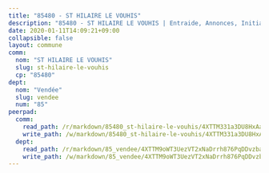 ```yaml
---
title: "85480 - ST HILAIRE LE VOUHIS"
description: "85480 - ST HILAIRE LE VOUHIS | Entraide, Annonces, Initiatives"
date: 2020-01-11T14:09:21+09:00
collapsible: false
layout: commune
comm:
  nom: "ST HILAIRE LE VOUHIS"
  slug: st-hilaire-le-vouhis
  cp: "85480"
dept:
  nom: "Vendée"
  slug: vendee
  num: "85"
peerpad:
  comm:
    read_path: /r/markdown/85480_st-hilaire-le-vouhis/4XTTM331a3DU8HxAa9uqsUAqsd8ksLmHG6Jm2hAoAwMp6GMtA
    write_path: /w/markdown/85480_st-hilaire-le-vouhis/4XTTM331a3DU8HxAa9uqsUAqsd8ksLmHG6Jm2hAoAwMp6GMtA-K3TgUJD1JKK5j1K3PqgLNSUkaBUNS6fdpzm5vW7kX9UyFkJ3JTAC4HEL3MC9L2c5WAbUAEX6DDGZTznsBXjcYPbs6b8gMM63p2hz1ovQePXpGvi146G6YdZid7uARS1twPoZHm3C
  dept:
    read_path: /r/markdown/85_vendee/4XTTM9oWT3UezVT2xNaDrrh876PqDDvzbaovSPP6P6ha63Ezk
    write_path: /w/markdown/85_vendee/4XTTM9oWT3UezVT2xNaDrrh876PqDDvzbaovSPP6P6ha63Ezk-K3TgTz4T2Ao5CxcmNgKRpi6DXEbSZWgvvZNdT7V4KiJycR1vvtGLxg5iYYYKajishdNzKNazAywn7vjwqtQs859ALiENaqFJQsULDwd4rYqVPy8n3JbNCeuPxinCnetCgcSuCcyv
---
```



